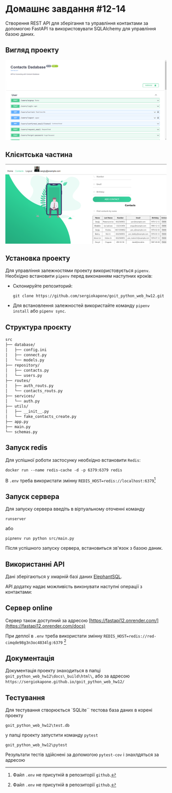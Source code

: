 # Домашнє завдання #12-14

Створення REST API для зберігання та управління контактами за допомогою FastAPI та використовувати SQLAlchemy для управління базою даних.

## Вигляд проекту

![Вигляд проекту](./pictures/view.png)

## Клієнтська частина

![Клієнт](./pictures/client.png)

## Установка проекту

Для управління залежностями проекту використовується `pipenv`. Необхідно встановити `pipenv` перед виконанням наступних кроків:

- Склонируйте репозиторий:

  ```shell
  git clone https://github.com/sergiokapone/goit_python_web_hw12.git
  ```

- Для встановлення залежностей використайте команду `pipenv install` або `pipenv sync`.

## Структура проєкту

```shell
src
├── database/
│   ├── config.ini
│   ├── connect.py
│   └── models.py
├── repository/
│   ├── contacts.py
│   └── users.py
├── routes/
│   ├── auth_routs.py
│   └── contacts_routs.py
├── services/
│   └── auth.py
├── utils/
│   ├── __init__.py
│   └── fake_contacts_create.py
├── app.py
├── main.py
└── schemas.py
```

## Запуск redis

Для успішної роботи застосунку необхідно встановити `Redis`:

```shell
docker run --name redis-cache -d -p 6379:6379 redis
```

В `.env` треба використати змінну `REDIS_HOST=redis://localhost:6379`[^1]

## Запуск сервера

Для запуску сервера введіть в віртуальному оточенні команду

```shell
runserver
```

або

```shell
pipлenv run python src/main.py
```

Після успішного запуску сервера, встановиться зв'язок з базою даник.

## Використанні API

Дані зберігаються у хмарній базі даних [ElephantSQL](https://www.elephantsql.com/).

API додатку надає можливість виконувати наступні операції з контактами:

## Сервер online

Сервер також доступний за адресою [https://fastapi12.onrender.com/](https://fastapi12.onrender.com/docs)

При деплої в `.env` треба використати змінну `REDIS_HOST=redis://red-cimqde98g3n3oc4834lg:6379` [^1]

[^1]: Файл `.env` не присутній в репозиторії `github`.

## Документація

Документація проекту знаходиться в папці  `goit_python_web_hw12\docs\_build\html\`, або за адресою `https://sergiokapone.github.io/goit_python_web_hw12/`


## Тестування

Для тестування створюється `SQLite`` тестова база даних в корені проекту
```shell
goit_python_web_hw12\test.db
```

у папці проекту запустити команду `pytest`
```shell
goit_python_web_hw12\pytest
```
Результати тестів здійснені за допомогою `pytest-cov` і знахлдяться за адресою
